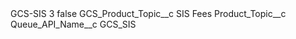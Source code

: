 <?xml version="1.0" encoding="UTF-8"?>
<CustomMetadata xmlns="http://soap.sforce.com/2006/04/metadata" xmlns:xsi="http://www.w3.org/2001/XMLSchema-instance" xmlns:xsd="http://www.w3.org/2001/XMLSchema">
    <label>GCS-SIS 3</label>
    <protected>false</protected>
    <values>
        <field>GCS_Product_Topic__c</field>
        <value xsi:type="xsd:string">SIS Fees</value>
    </values>
    <values>
        <field>Product_Topic__c</field>
        <value xsi:nil="true"/>
    </values>
    <values>
        <field>Queue_API_Name__c</field>
        <value xsi:type="xsd:string">GCS_SIS</value>
    </values>
</CustomMetadata>
